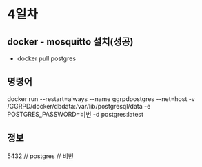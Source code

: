# 4일차

## docker - mosquitto 설치(성공)
- docker pull postgres

## 명령어
docker run --restart=always --name ggrpdpostgres --net=host -v /GGRPD/docker/dbdata:/var/lib/postgresql/data -e POSTGRES_PASSWORD=비번 -d postgres:latest

## 정보
5432 // postgres // 비번

